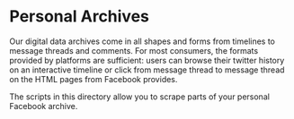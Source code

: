# Personal Archives

Our digital data archives come in all shapes and forms from timelines to message threads and comments. For most consumers, the formats provided by platforms are sufficient: users can browse their twitter history on an interactive timeline or click from message thread to message thread on the HTML pages from Facebook provides.

The scripts in this directory allow you to scrape parts of your personal Facebook archive.
